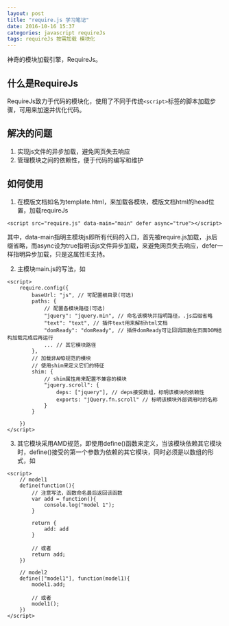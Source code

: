 ```yaml
---
layout: post
title: "require.js 学习笔记"
date: 2016-10-16 15:37
categories: javascript requireJs
tags: requireJs 按需加载 模块化
---
```




神奇的模块加载引擎，RequireJs。




## 什么是RequireJs  
RequireJs致力于代码的模块化，使用了不同于传统`<script>`标签的脚本加载步骤，可用来加速并优化代码。  

## 解决的问题  
1. 实现js文件的异步加载，避免网页失去响应
2. 管理模块之间的依赖性，便于代码的编写和维护  

## 如何使用  
1. 在模版文档如名为template.html，来加载各模块，模版文档html的head位置，加载requireJs  

```
<script src="require.js" data-main="main" defer async="true"></script>
```

其中，data-main指明主模块js即所有代码的入口，首先被require.js加载，.js后缀省略，而async设为true指明该js文件异步加载，来避免网页失去响应，defer一样指明异步加载，只是这属性IE支持。  

2. 主模块main.js的写法，如  

```
<script>
    require.config({
        baseUrl: "js", // 可配置根目录(可选)
        paths: {
            // 配置各模块路径(可选)
            "jquery": "jquery.min", // 命名该模块并指明路径，.js后缀省略
            "text": "text", // 插件text用来解析html文档
            "domReady": "domReady", // 插件domReady可让回调函数在页面DOM结构加载完成后再运行
            ... // 其它模块路径
        },
        // 加载非AMD规范的模块
        // 使用shim来定义它们的特征
        shim: {
            // shim属性用来配置不兼容的模块
            "jquery.scroll": {
                deps: ["jquery"], // deps接受数组，标明该模块的依赖性
                exports: "jQuery.fn.scroll" // 标明该模块外部调用时的名称
            }
        }

    })
</script>
```

3. 其它模块采用AMD规范，即使用define()函数来定义，当该模块依赖其它模块时，define()接受的第一个参数为依赖的其它模块，同时必须是以数组的形式，如  

```
<script>
    // model1
    define(function(){
        // 注意写法，函数命名最后返回该函数
        var add = function(){
            console.log("model 1");
        }

        return {
            add: add
        }

        // 或者
        return add;
    })

    // model2
    define(["model1"], function(model1){
        model1.add;

        // 或者
        model1();
    })
</script>
```

